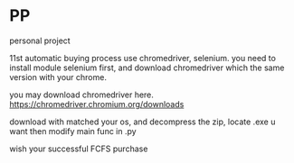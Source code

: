 # PP
personal project

11st automatic buying process
use chromedriver, selenium.
you need to install module selenium first, and download chromedriver which the same version with your chrome.

you may download chromedriver here.
https://chromedriver.chromium.org/downloads

download with matched your os, and decompress the zip, locate .exe u want
then modify main func in .py

wish your successful FCFS purchase
